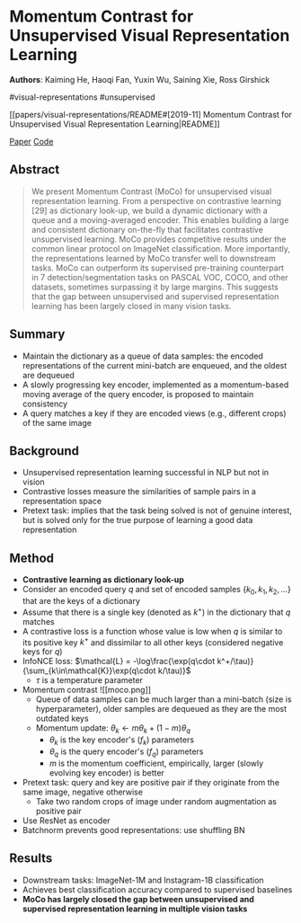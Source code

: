 # Momentum Contrast for Unsupervised Visual Representation Learning

**Authors**: Kaiming He, Haoqi Fan, Yuxin Wu, Saining Xie, Ross Girshick

#visual-representations
#unsupervised

[[papers/visual-representations/README#[2019-11] Momentum Contrast for Unsupervised Visual Representation Learning|README]]

[Paper](http://arxiv.org/abs/1911.05722)
[Code](https://github.com/facebookresearch/moco)

## Abstract

> We present Momentum Contrast (MoCo) for unsupervised visual representation learning. From a perspective on contrastive learning [29] as dictionary look-up, we build a dynamic dictionary with a queue and a moving-averaged encoder. This enables building a large and consistent dictionary on-the-fly that facilitates contrastive unsupervised learning. MoCo provides competitive results under the common linear protocol on ImageNet classification. More importantly, the representations learned by MoCo transfer well to downstream tasks. MoCo can outperform its supervised pre-training counterpart in 7 detection/segmentation tasks on PASCAL VOC, COCO, and other datasets, sometimes surpassing it by large margins. This suggests that the gap between unsupervised and supervised representation learning has been largely closed in many vision tasks.

## Summary

- Maintain the dictionary as a queue of data samples: the encoded representations of the current mini-batch are enqueued, and the oldest are dequeued
- A slowly progressing key encoder, implemented as a momentum-based moving average of the query encoder, is proposed to maintain consistency
- A query matches a key if they are encoded views (e.g., different crops) of the same image

## Background

- Unsupervised representation learning successful in NLP but not in vision
- Contrastive losses measure the similarities of sample pairs in a representation space
- Pretext task: implies that the task being solved is not of genuine interest, but is solved only for the true purpose of learning a good data representation

## Method

- **Contrastive learning as dictionary look-up**
- Consider an encoded query $q$ and set of encoded samples $\{k_0, k_1, k_2, \ldots\}$ that are the keys of a dictionary
- Assume that there is a single key (denoted as $k^+$) in the dictionary that $q$ matches
- A contrastive loss is a function whose value is low when $q$ is similar to its positive key $k^+$ and dissimilar to all other keys (considered negative keys for $q$)
- InfoNCE loss: $\mathcal{L} = -\log\frac{\exp(q\cdot k^+/\tau)}{\sum_{k\in\mathcal{K}}\exp(q\cdot k/\tau)}$
    - $\tau$ is a temperature parameter
- Momentum contrast ![[moco.png]]
    - Queue of data samples can be much larger than a mini-batch (size is hyperparameter), older samples are dequeued as they are the most outdated keys
    - Momentum update: $\theta_k \leftarrow m\theta_k + (1-m)\theta_q$
		- $\theta_k$ is the key encoder's ($f_k$) parameters
		- $\theta_q$ is the query encoder's ($f_q$) parameters
		- $m$ is the momentum coefficient, empirically, larger (slowly evolving key encoder) is better
- Pretext task: query and key are positive pair if they originate from the same image, negative otherwise
	- Take two random crops of image under random augmentation as positive pair
- Use ResNet as encoder
- Batchnorm prevents good representations: use shuffling BN

## Results

- Downstream tasks: ImageNet-1M and Instagram-1B classification
- Achieves best classification accuracy compared to supervised baselines
- **MoCo has largely closed the gap between unsupervised and supervised representation learning in multiple vision tasks**

